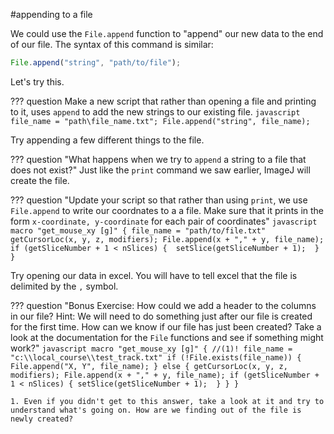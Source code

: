 #appending to a file

We could use the `File.append` function to "append" our new data to the end of our file. The syntax of this command is similar:

```javascript
File.append("string", "path/to/file");
```

Let's try this. 

??? question Make a new script that rather than opening a file and printing to it, uses `append` to add the new strings to our existing file. 
    ```javascript
    file_name = "path\file_name.txt";
    File.append("string", file_name);
    ```

Try appending a few different things to the file.

??? question "What happens when we try to `append` a string to a file that does not exist?"
    Just like the `print` command we saw earlier, ImageJ will create the file.

??? question "Update your script so that rather than using `print`, we use `File.append` to write our coordnates to a a file. Make sure that it prints in the form `x-coordinate, y-coordinate` for each pair of coordinates"
    ```javascript
      macro "get_mouse_xy [g]" {
        file_name = "path/to/file.txt"
        getCursorLoc(x, y, z, modifiers);
        File.append(x + "," + y, file_name);
        if (getSliceNumber + 1 < nSlices) { 
            setSlice(getSliceNumber + 1); 
        }
    }
    ```

Try opening our data in excel. You will have to tell excel that the file is delimited by the `,` symbol. 

??? question "Bonus Exercise: How could we add a header to the columns in our file? Hint: We will need to do something just after our file is created for the first time. How can we know if our file has just been created? Take a look at the documentation for the `File` functions and see if something might work?"
    ```javascript
    macro "get_mouse_xy [g]" { //(1)!
        file_name = "c:\\local_course\\test_track.txt"
      	if (!File.exists(file_name)) {
      		File.append("X, Y", file_name);
      	} else {
        getCursorLoc(x, y, z, modifiers);
        File.append(x + "," + y, file_name);
        if (getSliceNumber + 1 < nSlices) {
            setSlice(getSliceNumber + 1); 
        }
      }
      }
    ```

    1. Even if you didn't get to this answer, take a look at it and try to understand what's going on. How are we finding out of the file is newly created?




